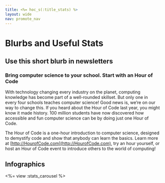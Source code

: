 ```yaml
---
title: <%= hoc_s(:title_stats) %>
layout: wide
nav: promote_nav
---
```



# Blurbs and Useful Stats

## Use this short blurb in newsletters
### Bring computer science to your school. Start with an Hour of Code 
With technology changing every industry on the planet, computing knowledge  has become part of a well-rounded skillset. But only one in every four schools teaches computer science! Good news is, we’re on our way to change this. If you heard about the Hour of Code last year, you might know it made history. 100 million students have now discovered how accessible and fun computer science can be by doing just one Hour of Code. 

The Hour of Code is a one-hour introduction to computer science, designed to demystify code and show that anybody can learn the basics. Learn more at [http://HourofCode.com](http://HourofCode.com), try an hour yourself, or host an Hour of Code event to introduce others to the world of computing!


## Infographics

<%= view :stats_carousel %>
